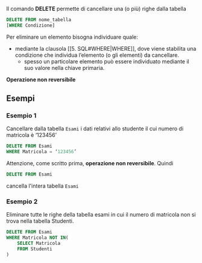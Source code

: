 Il comando **DELETE** permette di cancellare una (o più) righe dalla tabella
```sql
DELETE FROM nome_tabella 
[WHERE Condizione]
```

Per eliminare un elemento bisogna individuare quale: 
- mediante la clausola [[5. SQL#WHERE|WHERE]], dove viene stabilita una condizione che individua l’elemento (o gli elementi) da cancellare.  
	- spesso un particolare elemento può essere individuato mediante il suo valore nella chiave primaria.

**Operazione non reversibile**

## Esempi
### Esempio 1
Cancellare dalla tabella `Esami` i dati relativi allo studente il cui numero di matricola è ‘123456’

```sql
DELETE FROM Esami 
WHERE Matricola = ‘123456’
```

Attenzione, come scritto prima, **operazione non reversibile**. Quindi
```sql
DELETE FROM Esami 
```

cancella l'intera tabella `Esami`

### Esempio 2
Eliminare tutte le righe della tabella esami in cui il numero di matricola non si trova nella tabella Studenti.
```sql
DELETE FROM Esami  
WHERE Matricola NOT IN(
	SELECT Matricola 
	FROM Studenti
)
```